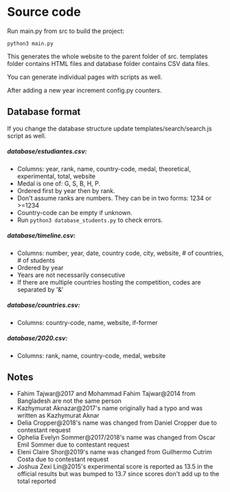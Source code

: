 # Source code
Run main.py from src to build the project:
```
python3 main.py
```

This generates the whole website to the parent folder of src. templates folder
contains HTML files and database folder contains CSV data files.

You can generate individual pages with scripts as well.

After adding a new year increment config.py counters.

## Database format

If you change the database structure update templates/search/search.js script as well.

##### database/estudiantes.csv:
* Columns: year, rank, name, country-code, medal, theoretical, experimental, total, website
* Medal is one of: G, S, B, H, P.
* Ordered first by year then by rank.
* Don't assume ranks are numbers. They can be in two forms: 1234 or >=1234
* Country-code can be empty if unknown.
* Run `python3 database_students.py` to check errors.

##### database/timeline.csv:
* Columns: number, year, date, country code, city, website, # of countries, # of students
* Ordered by year
* Years are not necessarily consecutive
* If there are multiple countries hosting the competition, codes are separated by '&'

##### database/countries.csv:
* Columns: country-code, name, website, if-former

##### database/2020.csv:
* Columns: rank, name, country-code, medal, website

## Notes
* Fahim Tajwar@2017 and Mohammad Fahim Tajwar@2014 from Bangladesh are not the same person
* Kazhymurat Aknazar@2017's name originally had a typo and was written as Kazhymurat Aknar
* Delia Cropper@2018's name was changed from Daniel Cropper due to contestant request
* Ophelia Evelyn Sommer@2017/2018's name was changed from Oscar Emil Sommer due to contestant request
* Eleni Claire Shor@2019's name was changed from Guilhermo Cutrim Costa due to contestant request
* Joshua Zexi Lin@2015's experimental score is reported as 13.5 in the official results but was bumped to 13.7 since scores don't add up to the total reported
